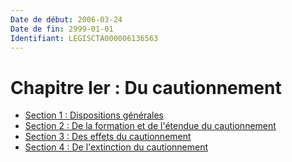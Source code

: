 ```yaml
---
Date de début: 2006-03-24
Date de fin: 2999-01-01
Identifiant: LEGISCTA000006136563
---
```


<h1>Chapitre Ier : Du cautionnement</h1>

- [Section 1 : Dispositions générales](section_1/README.md)
- [Section 2 : De la formation et de l'étendue du cautionnement](section_2/README.md)
- [Section 3 : Des effets du cautionnement](section_3/README.md)
- [Section 4 : De l'extinction du cautionnement](section_4/README.md)
